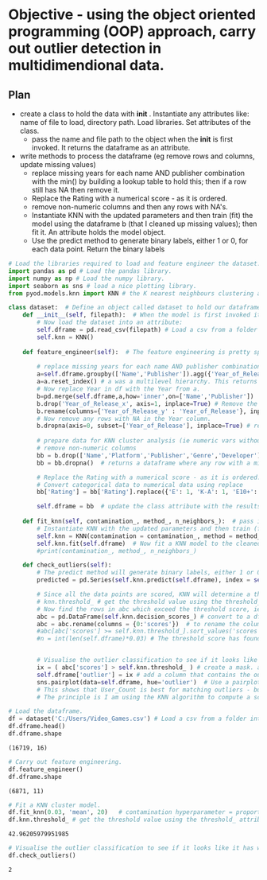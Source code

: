 # Objective - using the object oriented programming (OOP) approach, carry out outlier detection in multidimendional data.

## Plan
- create a class to hold the data with __init__ . Instantiate any attributes like: name of file to load, directory path. Load libraries. Set attributes of the class.
  - pass the name and file path to the object when the __init__ is first invoked. It returns the dataframe as an attribute.
- write methods to process the dataframe (eg remove rows and columns, update missing values)
  - replace missing years for each name AND publisher combination with the min() by building a lookup table to hold this; then if a row still has NA then remove it.
  - Replace the Rating with a numerical score - as it is ordered.
  - remove non-numeric columns and then any rows with NA's.
  - Instantiate KNN with the updated parameters and then train (fit) the model using the dataframe b (that I cleaned up missing values); then fit it. An attribute holds the model object.
  - Use the predict method to generate binary labels, either 1 or 0, for each data point. Return the binary labels


```python
# Load the libraries required to load and feature engineer the dataset. Do this outside of the class (as otherwise they are only available inside the method they were declared in).
import pandas as pd # Load the pandas library.
import numpy as np # Load the numpy library.
import seaborn as sns # load a nice plotting library.
from pyod.models.knn import KNN # the K nearest neighbours clustering algorithm (to use for outlier detection).

class dataset:  # Define an object called dataset to hold our dataframe after it has been loaded.
    def __init__(self, filepath):  # When the model is first invoked it needs to be passed a file path.
        # Now load the dataset into an attribute:
        self.dframe = pd.read_csv(filepath) # Load a csv from a folder into a dataframe using the pandas function read_csv().
        self.knn = KNN()
        
    def feature_engineer(self):  # The feature engineering is pretty specific to this particular dataset, not generic.
        
        # replace missing years for each name AND publisher combination with the min() by building a lookup table to hold this; then if a row still has NA then remove it.
        a=self.dframe.groupby(['Name','Publisher']).agg({'Year_of_Release': min})  # This groups by the 'Name' and 'Publisher' columns and returns the minimum Year.
        a=a.reset_index() # a was a multilevel hierarchy. This returns it to a conventional df.
        # Now replace Year in df with the Year from a.
        b=pd.merge(self.dframe,a,how='inner',on=['Name','Publisher'])  # Merges 2 tables called df and a using an inner join, they both have columns called 'Name' and 'Publisher', used to join on. So this creates a new df with the columns of 'left' and then the columns of 'right' added to the rhs (except for the name and publisher column which was already in 'df'). The 'inner' can be replaced by outer, left or right. If the how=... is missed out then it defaults to an inner join.
        b.drop('Year_of_Release_x', axis=1, inplace=True) # Remove the old Year column.
        b.rename(columns={'Year_of_Release_y' : 'Year_of_Release'}, inplace=True) # Replace the column name.
        # Now remove any rows with NA in the Year column.
        b.dropna(axis=0, subset=['Year_of_Release'], inplace=True) # remove rows where there is NA in the Year column, update b.
        
        # prepare data for KNN cluster analysis (ie numeric vars without NA's)
        # remove non-numeric columns
        bb = b.drop(['Name','Platform','Publisher','Genre','Developer'], axis=1) # To remove columns. If inplace=True is not added the column is not permanently removed.
        bb = bb.dropna()  # returns a dataframe where any row with a missing value is removed.

        # Replace the Rating with a numerical score - as it is ordered.
        # Convert categorical data to numerical data using replace
        bb['Rating'] = bb['Rating'].replace({'E': 1, 'K-A': 1, 'E10+': 2, 'T': 3, 'M': 4, 'RP': 4, 'AO': 5})

        self.dframe = bb  # update the class attribute with the results of the feature engineering.
        
    def fit_knn(self, contamination_, method_, n_neighbors_):  # pass in some new attributes specific to this method.
        # Instantiate KNN with the updated parameters and then train (fit) the model using the dataframe b (that I cleaned up missing values):
        self.knn = KNN(contamination = contamination_, method = method_, n_neighbors = n_neighbors_)   # contamination hyperparameter = proportion of the data set I expect to classify as outliers, ie 3% here. 'mean' = distance method. The algorithm is defining the outlier distance (ie score) by comparing to its 20 nearest neighbours.
        self.knn.fit(self.dframe)  # Now fit a KNN model to the cleaned up dataframe. Store the KNN model as an attribute.
        #print(contamination_, method_, n_neighbors_)

    def check_outliers(self):
        # The predict method will generate binary labels, either 1 or 0, for each data point. A value of 1 indicates an outlier. Store the results in a pandas Series and filter the predicted Series to only show the outlier values
        predicted = pd.Series(self.knn.predict(self.dframe), index = self.dframe.index) 

        # Since all the data points are scored, KNN will determine a threshold to limit the number of outliers returned. The threshold value depends on the contamination value you provided earlier (the proportion of outliers you suspect). The higher the contamination value, the lower the threshold, and hence more outliers are returned. 
        # knn.threshold_ # get the threshold value using the threshold_ attribute. It is 43.
        # Now find the rows in abc which exceed the threshold score, ie have been classified as outliers.
        abc = pd.DataFrame(self.knn.decision_scores_) # convert to a df. Extract the decision scores from the KNN fit.
        abc = abc.rename(columns = {0:'scores'})  # to rename the column.
        #abc[abc['scores'] >= self.knn.threshold_].sort_values('scores', ascending=False) # There are 207.
        #n = int(len(self.dframe)*0.03) # The threshold score has found 207 outliers which is about 0.03 of the total number of rows (206), so is correct.


        # Visualise the outlier classification to see if it looks like it has worked successfully.
        ix = ( abc['scores'] > self.knn.threshold_ ) # create a mask. a boolean list depending on whether that row is above the threshold.
        self.dframe['outlier'] = ix # add a column that contains the outlier classification.
        sns.pairplot(data=self.dframe, hue='outlier')  # Use a pairplot to examine the multidimensional data.
        # This shows that User_Count is best for matching outliers - but Outliers are not only the games/platforms which are the most popular - so I think the approach is working to detect outliers.
        # The principle is I am using the KNN algorithm to compute a score (called local outlier factor) reflecting the degree of abnormality of the observations. It measures the local density deviation of a given data point with respect to its neighbors. The idea is to detect the samples that have a substantially lower density than their neighbors. The question is not, how isolated the sample is, but how isolated it is with respect to the surrounding neighborhood.
```


```python
# Load the dataframe.
df = dataset('C:/Users/Video_Games.csv') # Load a csv from a folder into a dataframe
df.dframe.head()
df.dframe.shape
```




    (16719, 16)




```python
# Carry out feature engineering.
df.feature_engineer()
df.dframe.shape
```




    (6871, 11)




```python
# Fit a KNN cluster model.
df.fit_knn(0.03, 'mean', 20)   # contamination hyperparameter = proportion of the data set I expect to classify as outliers, ie 3% here. 'mean' = distance method. The algorithm is defining the outlier distance (ie score) by comparing to its 20 nearest neighbours.
df.knn.threshold_ # get the threshold value using the threshold_ attribute. It is 43.
```




    42.96205979951985




```python
# Visualise the outlier classification to see if it looks like it has worked successfully.
df.check_outliers()
```




    2




```python

```
